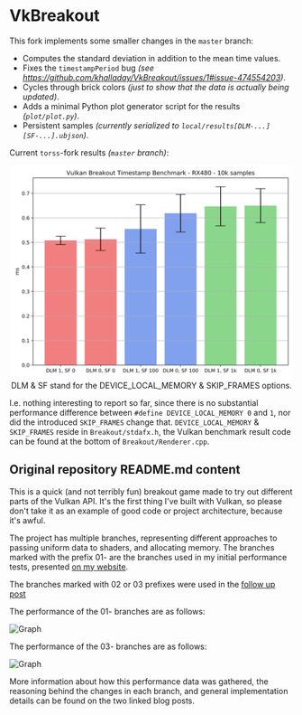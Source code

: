 # VkBreakout

This fork implements some smaller changes in the `master` branch:

- Computes the standard deviation in addition to the mean time values.
- Fixes the `timestampPeriod` bug _(see <https://github.com/khalladay/VkBreakout/issues/1#issue-474554203>)_.
- Cycles through brick colors _(just to show that the data is actually being updated)_.
- Adds a minimal Python plot generator script for the results _(`plot/plot.py`)_.
- Persistent samples _(currently serialized to `local/results[DLM-...][SF-...].ubjson`)_.

Current `torss`-fork results _(`master` branch)_:

<div align="center">
  <img width="512" src="https://raw.githubusercontent.com/torss/VkBreakout/master/plot/plot.svg?sanitize=true" alt="VkBreakout 'torss'-fork result plot" />
</div>
<div align="center">
  DLM & SF stand for the DEVICE_LOCAL_MEMORY & SKIP_FRAMES options.
</div>

I.e. nothing interesting to report so far, since there is no substantial performance difference between `#define DEVICE_LOCAL_MEMORY 0` and `1`, nor did the introduced `SKIP_FRAMES` change that.
`DEVICE_LOCAL_MEMORY` & `SKIP_FRAMES` reside in `Breakout/stdafx.h`, the Vulkan benchmark result code can be found at the bottom of `Breakout/Renderer.cpp`.

## Original repository README.md content

This is a quick (and not terribly fun) breakout game made to try out different parts of the Vulkan API. It's the first thing I've built with Vulkan, so please don't take it as an example of good code or project architecture, because it's awful. 

The project has multiple branches, representing different approaches to passing uniform data to shaders, and allocating memory. The branches marked with the prefix 01- are the branches used in my initial performance tests, presented [on my website](http://kylehalladay.com/blog/tutorial/vulkan/2017/08/13/Vulkan-Uniform-Buffers.html). 

The branches marked with 02 or 03 prefixes were used in the [follow up post](http://kylehalladay.com/blog/tutorial/vulkan/2017/08/30/Vulkan-Uniform-Buffers-pt2.html)

The performance of the 01- branches are as follows: 

![Graph](http://i.imgur.com/1TRVFSp.png)

The performance of the 03- branches are as follows:

![Graph](http://i.imgur.com/RDbSSP0.png)

More information about how this performance data was gathered, the reasoning behind the changes in each branch, and general implementation details can be found on the two linked blog posts. 

